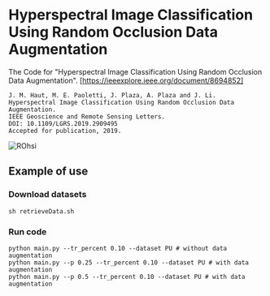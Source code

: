 # Hyperspectral Image Classification Using Random Occlusion Data Augmentation
The Code for "Hyperspectral Image Classification Using Random Occlusion Data Augmentation". [https://ieeexplore.ieee.org/document/8694852]
```
J. M. Haut, M. E. Paoletti, J. Plaza, A. Plaza and J. Li.
Hyperspectral Image Classification Using Random Occlusion Data Augmentation.
IEEE Geoscience and Remote Sensing Letters.
DOI: 10.1109/LGRS.2019.2909495 
Accepted for publication, 2019.
```

![ROhsi](https://github.com/mhaut/ROhsi/blob/master/images/rohsi.png)



## Example of use
### Download datasets

```
sh retrieveData.sh
```

### Run code

```
python main.py --tr_percent 0.10 --dataset PU # without data augmentation
python main.py --p 0.25 --tr_percent 0.10 --dataset PU # with data augmentation
python main.py --p 0.5 --tr_percent 0.10 --dataset PU # with data augmentation
```
